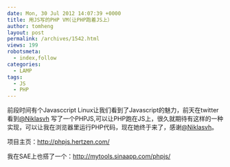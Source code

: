```yaml
---
date: Mon, 30 Jul 2012 14:07:39 +0000
title: 用JS写的PHP VM(让PHP跑着JS上）
author: tomheng
layout: post
permalink: /archives/1542.html
views: 199
robotsmeta:
  - index,follow
categories:
  - LAMP
tags:
  - JS
  - PHP
---
```

前段时间有个Javasccript Linux让我们看到了Javascript的魅力，前天在twitter看到[@Niklasvh][1] 写了一个PHPJS,可以让PHP跑在JS上，很久就期待有这样的一种实现，可以让我在浏览器里运行PHP代码，现在她终于来了，感谢[@Niklasvh][1]。

项目主页：<http://phpjs.hertzen.com/>

我在SAE上也搭了一个：<http://mytools.sinaapp.com/phpjs/>

 [1]: https://twitter.com/niklasvh
